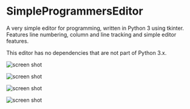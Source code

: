 # SimpleProgrammersEditor
A very simple editor for programming, written in Python 3 using tkinter.  Features line numbering, column and line tracking and simple editor features.

This editor has no dependencies that are not part of Python 3.x.  

![screen shot]([http://url/to/img.png](https://github.com/bjazmoore/SimpleProgrammersEditor/blob/main/screenshot1.png)https://github.com/bjazmoore/SimpleProgrammersEditor/blob/main/screenshot1.png)

![screen shot]([http://url/to/img.png](https://github.com/bjazmoore/SimpleProgrammersEditor/blob/main/screenshot1.png)https://github.com/bjazmoore/SimpleProgrammersEditor/blob/main/screenshot2.png)

![screen shot]([http://url/to/img.png](https://github.com/bjazmoore/SimpleProgrammersEditor/blob/main/screenshot1.png)https://github.com/bjazmoore/SimpleProgrammersEditor/blob/main/screenshot3.png)

![screen shot]([http://url/to/img.png](https://github.com/bjazmoore/SimpleProgrammersEditor/blob/main/screenshot1.png)https://github.com/bjazmoore/SimpleProgrammersEditor/blob/main/screenshot4.png)
